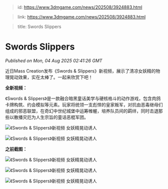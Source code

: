 > id: https://www.3dmgame.com/news/202508/3924883.html

> link: https://www.3dmgame.com/news/202508/3924883.html

> title: Swords Slippers

# Swords Slippers
_Published on Mon, 04 Aug 2025 02:41:26 GMT_

近日Mass Creation发布《Swords & Slippers》新视频，展示了清凉女妖精的物理晃动效果，实在太棒了。一起来欣赏下吧！

**全新视频：**

《Swords & Slippers》是一款融合暗黑童话美学与硬核格斗的动作游戏，包含肉鸽卡牌构筑、约会模拟等元素。玩家将统领一支彪悍的皇家叛军，对抗由恶毒继母们组成的邪恶联盟，在奇幻中世纪城堡中运筹帷幄，培养队员间的羁绊，同时击退那些以散播灾厄为人生宗旨的童话恶棍军团。

![《Swords & Slippers》新视频 女妖精晃动诱人](https://img.3dmgame.com/uploads/images/news/20250804/1754272560_764907.jpg)

![《Swords & Slippers》新视频 女妖精晃动诱人](https://img.3dmgame.com/uploads/images/news/20250804/1754272560_468863.jpg)

**之前截图：**

![《Swords & Slippers》新视频 女妖精晃动诱人](https://img.3dmgame.com/uploads/images/news/20250804/1754272560_659506.jpg)

![《Swords & Slippers》新视频 女妖精晃动诱人](https://img.3dmgame.com/uploads/images/news/20250804/1754272560_764771.jpg)

![《Swords & Slippers》新视频 女妖精晃动诱人](https://img.3dmgame.com/uploads/images/news/20250804/1754272560_934156.jpg)
